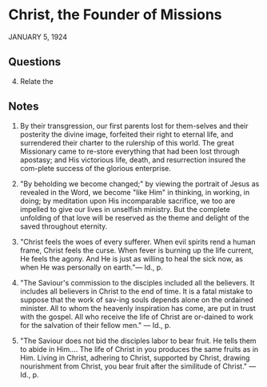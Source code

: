 # Christ, the Founder of Missions
JANUARY 5, 1924

## Questions

4. Relate the

## Notes

1. By their transgression, our first parents lost for them-selves and their posterity the divine image, forfeited their right to eternal life, and surrendered their charter to the rulership of this world. The great Missionary came to re-store everything that had been lost through apostasy; and His victorious life, death, and resurrection insured the com-plete success of the glorious enterprise.

4. "By beholding we become changed;" by viewing the portrait of Jesus as revealed in the Word, we become "like Him" in thinking, in working, in doing; by meditation upon His incomparable sacrifice, we too are impelled to give our lives in unselfish ministry. But the complete unfolding of that love will be reserved as the theme and delight of the saved throughout eternity.

5. "Christ feels the woes of every sufferer. When evil spirits rend a human frame, Christ feels the curse. When fever is burning up the life current, He feels the agony. And He is just as willing to heal the sick now, as when He was personally on earth."— Id., p.

6. "The Saviour's commission to the disciples included all the believers. It includes all believers in Christ to the end of time. It is a fatal mistake to suppose that the work of sav-ing souls depends alone on the ordained minister. All to whom the heavenly inspiration has come, are put in trust with the gospel. All who receive the life of Christ are or-dained to work for the salvation of their fellow men." — Id., p.

7. "The Saviour does not bid the disciples labor to bear fruit. He tells them to abide in Him.... The life of Christ in you produces the same fruits as in Him. Living in Christ, adhering to Christ, supported by Christ, drawing nourishment from Christ, you bear fruit after the similitude of Christ." — Id., p.
